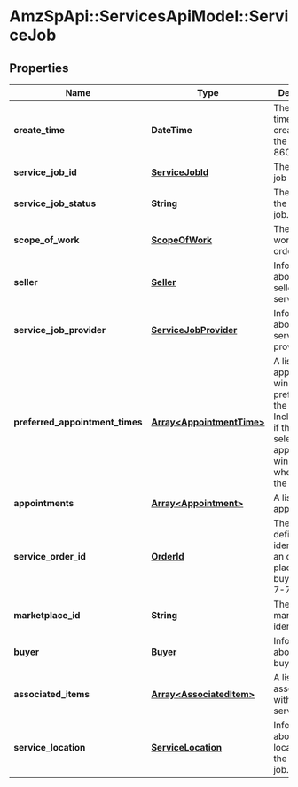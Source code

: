 # AmzSpApi::ServicesApiModel::ServiceJob

## Properties
Name | Type | Description | Notes
------------ | ------------- | ------------- | -------------
**create_time** | **DateTime** | The date and time of the creation of the job, in ISO 8601 format. | [optional] 
**service_job_id** | [**ServiceJobId**](ServiceJobId.md) | The service job identifier. | [optional] 
**service_job_status** | **String** | The status of the service job. | [optional] 
**scope_of_work** | [**ScopeOfWork**](ScopeOfWork.md) | The scope of work for the order. | [optional] 
**seller** | [**Seller**](Seller.md) | Information about the seller of the service job. | [optional] 
**service_job_provider** | [**ServiceJobProvider**](ServiceJobProvider.md) | Information about the service job provider. | [optional] 
**preferred_appointment_times** | [**Array&lt;AppointmentTime&gt;**](AppointmentTime.md) | A list of appointment windows preferred by the buyer. Included only if the buyer selected appointment windows when creating the order. | [optional] 
**appointments** | [**Array&lt;Appointment&gt;**](Appointment.md) | A list of appointments. | [optional] 
**service_order_id** | [**OrderId**](OrderId.md) | The Amazon-defined identifier for an order placed by the buyer, in 3-7-7 format. | [optional] 
**marketplace_id** | **String** | The marketplace identifier. | [optional] 
**buyer** | [**Buyer**](Buyer.md) | Information about the buyer. | [optional] 
**associated_items** | [**Array&lt;AssociatedItem&gt;**](AssociatedItem.md) | A list of items associated with the service job. | [optional] 
**service_location** | [**ServiceLocation**](ServiceLocation.md) | Information about the location of the service job. | [optional] 


